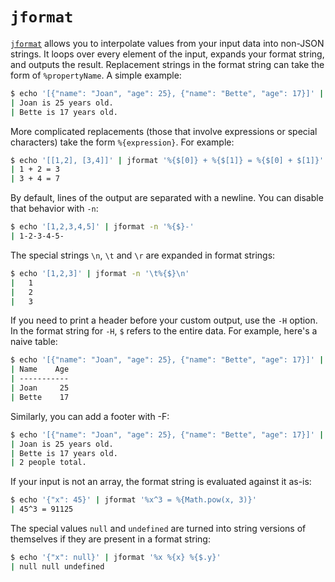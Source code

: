 # `jformat`

[`jformat`](../README.md#jformat) allows you to interpolate values from your input data into non-JSON strings. It loops over every element of the input, expands your format string, and outputs the result. Replacement strings in the format string can take the form of `%propertyName`. A simple example:

```sh
$ echo '[{"name": "Joan", "age": 25}, {"name": "Bette", "age": 17}]' | jformat '%name is %age years old.'
| Joan is 25 years old.
| Bette is 17 years old.
```

More complicated replacements (those that involve expressions or special characters) take the form `%{expression}`. For example:

```sh
$ echo '[[1,2], [3,4]]' | jformat '%{$[0]} + %{$[1]} = %{$[0] + $[1]}'
| 1 + 2 = 3
| 3 + 4 = 7
```

By default, lines of the output are separated with a newline. You can disable that behavior with `-n`:

```sh
$ echo '[1,2,3,4,5]' | jformat -n '%{$}-'
| 1-2-3-4-5-
```

The special strings `\n`, `\t` and `\r` are expanded in format strings:

```sh
$ echo '[1,2,3]' | jformat -n '\t%{$}\n'
| 	1
| 	2
| 	3
```

If you need to print a header before your custom output, use the `-H` option. In the format string for `-H`, `$` refers to the entire data. For example, here's a naive table:

```sh
$ echo '[{"name": "Joan", "age": 25}, {"name": "Bette", "age": 17}]' | jformat -H 'Name    Age\n-----------' '%{name.padEnd(7)} %{age.toString().padStart(3)}'
| Name    Age
| -----------
| Joan     25
| Bette    17
```

Similarly, you can add a footer with -F:

```sh
$ echo '[{"name": "Joan", "age": 25}, {"name": "Bette", "age": 17}]' | jformat -F '%{$.length} people total.' '%name is %age years old.'
| Joan is 25 years old.
| Bette is 17 years old.
| 2 people total.
```

If your input is not an array, the format string is evaluated against it as-is:

```sh
$ echo '{"x": 45}' | jformat '%x^3 = %{Math.pow(x, 3)}'
| 45^3 = 91125
```

The special values `null` and `undefined` are turned into string versions of themselves if they are present in a format string:

```sh
$ echo '{"x": null}' | jformat '%x %{x} %{$.y}'
| null null undefined
```
